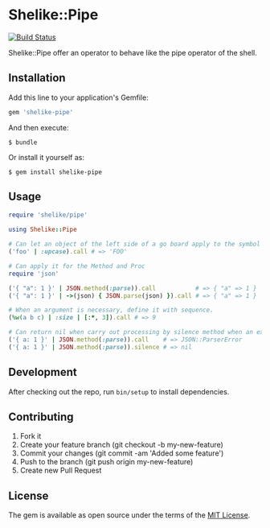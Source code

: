 # Shelike::Pipe

[![Build Status](https://travis-ci.org/k-motoyan/shelike-pipe.svg?branch=master)](https://travis-ci.org/k-motoyan/shelike-pipe)

Shelike::Pipe offer an operator to behave like the pipe operator of the shell.

## Installation

Add this line to your application's Gemfile:

```ruby
gem 'shelike-pipe'
```

And then execute:

    $ bundle

Or install it yourself as:

    $ gem install shelike-pipe

## Usage

```rb
require 'shelike/pipe'

using Shelike::Pipe

# Can let an object of the left side of a go board apply to the symbol of the right side.
('foo' | :upcase).call # => 'FOO'

# Can apply it for the Method and Proc
require 'json'

('{ "a": 1 }' | JSON.method(:parse)).call           # => { "a" => 1 }
('{ "a": 1 }' | ->(json) { JSON.parse(json) }).call # => { "a" => 1 }

# When an argument is necessary, define it with sequence. 
(%w(a b c) | :size | [:*, 3]).call # => 9

# Can return nil when carry out processing by silence method when an exception occurs on the way.
('{ a: 1 }' | JSON.method(:parse)).call    # => JSON::ParserError
('{ a: 1 }' | JSON.method(:parse)).silence # => nil
```

## Development

After checking out the repo, run `bin/setup` to install dependencies.

## Contributing

1. Fork it
2. Create your feature branch (git checkout -b my-new-feature)
3. Commit your changes (git commit -am 'Added some feature')
4. Push to the branch (git push origin my-new-feature)
5. Create new Pull Request

## License

The gem is available as open source under the terms of the [MIT License](http://opensource.org/licenses/MIT).

